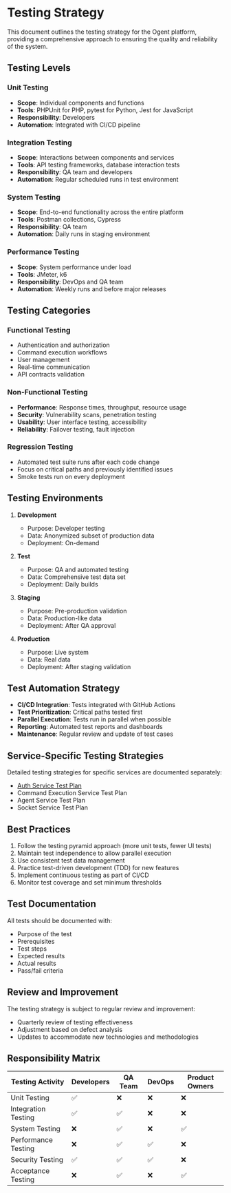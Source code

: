# Testing Strategy

This document outlines the testing strategy for the Ogent platform, providing a comprehensive approach to ensuring the quality and reliability of the system.

## Testing Levels

### Unit Testing
- **Scope**: Individual components and functions
- **Tools**: PHPUnit for PHP, pytest for Python, Jest for JavaScript
- **Responsibility**: Developers
- **Automation**: Integrated with CI/CD pipeline

### Integration Testing
- **Scope**: Interactions between components and services
- **Tools**: API testing frameworks, database interaction tests
- **Responsibility**: QA team and developers
- **Automation**: Regular scheduled runs in test environment

### System Testing
- **Scope**: End-to-end functionality across the entire platform
- **Tools**: Postman collections, Cypress
- **Responsibility**: QA team
- **Automation**: Daily runs in staging environment

### Performance Testing
- **Scope**: System performance under load
- **Tools**: JMeter, k6
- **Responsibility**: DevOps and QA team
- **Automation**: Weekly runs and before major releases

## Testing Categories

### Functional Testing
- Authentication and authorization
- Command execution workflows
- User management
- Real-time communication
- API contracts validation

### Non-Functional Testing
- **Performance**: Response times, throughput, resource usage
- **Security**: Vulnerability scans, penetration testing
- **Usability**: User interface testing, accessibility
- **Reliability**: Failover testing, fault injection

### Regression Testing
- Automated test suite runs after each code change
- Focus on critical paths and previously identified issues
- Smoke tests run on every deployment

## Testing Environments

1. **Development**
   - Purpose: Developer testing
   - Data: Anonymized subset of production data
   - Deployment: On-demand

2. **Test**
   - Purpose: QA and automated testing
   - Data: Comprehensive test data set
   - Deployment: Daily builds

3. **Staging**
   - Purpose: Pre-production validation
   - Data: Production-like data
   - Deployment: After QA approval

4. **Production**
   - Purpose: Live system
   - Data: Real data
   - Deployment: After staging validation

## Test Automation Strategy

- **CI/CD Integration**: Tests integrated with GitHub Actions
- **Test Prioritization**: Critical paths tested first
- **Parallel Execution**: Tests run in parallel when possible
- **Reporting**: Automated test reports and dashboards
- **Maintenance**: Regular review and update of test cases

## Service-Specific Testing Strategies

Detailed testing strategies for specific services are documented separately:

- [Auth Service Test Plan](/testing/services/auth_service/test_plan.md)
- Command Execution Service Test Plan
- Agent Service Test Plan
- Socket Service Test Plan

## Best Practices

1. Follow the testing pyramid approach (more unit tests, fewer UI tests)
2. Maintain test independence to allow parallel execution
3. Use consistent test data management
4. Practice test-driven development (TDD) for new features
5. Implement continuous testing as part of CI/CD
6. Monitor test coverage and set minimum thresholds

## Test Documentation

All tests should be documented with:
- Purpose of the test
- Prerequisites
- Test steps
- Expected results
- Actual results
- Pass/fail criteria

## Review and Improvement

The testing strategy is subject to regular review and improvement:
- Quarterly review of testing effectiveness
- Adjustment based on defect analysis
- Updates to accommodate new technologies and methodologies

## Responsibility Matrix

| Testing Activity | Developers | QA Team | DevOps | Product Owners |
|------------------|------------|---------|--------|----------------|
| Unit Testing     | ✅         | ❌      | ❌     | ❌             |
| Integration Testing | ✅      | ✅      | ❌     | ❌             |
| System Testing   | ❌         | ✅      | ❌     | ✅             |
| Performance Testing | ❌      | ✅      | ✅     | ❌             |
| Security Testing | ✅         | ✅      | ✅     | ❌             |
| Acceptance Testing | ❌       | ✅      | ❌     | ✅             | 